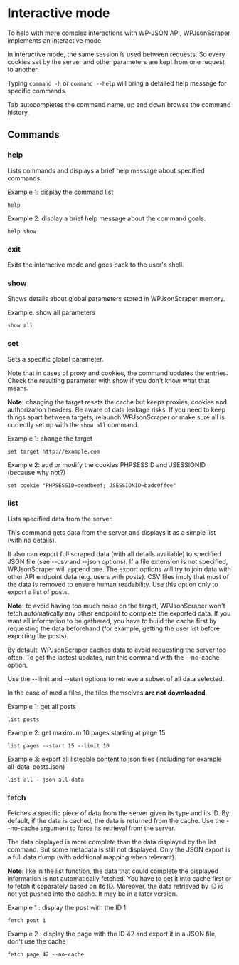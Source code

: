 # Interactive mode

To help with more complex interactions with WP-JSON API, WPJsonScraper implements an interactive mode.

In interactive mode, the same session is used between requests. So every cookies set by the server and other parameters are kept 
from one request to another.

Typing `command -h` or `command --help` will bring a detailed help message for specific commands.

Tab autocompletes the command name, up and down browse the command history.

## Commands

### help

Lists commands and displays a brief help message about specified commands.

Example 1: display the command list

    help

Example 2: display a brief help message about the command goals.

    help show

### exit

Exits the interactive mode and goes back to the user's shell.

### show

Shows details about global parameters stored in WPJsonScraper memory.

Example: show all parameters

    show all

### set

Sets a specific global parameter. 

Note that in cases of proxy and cookies, the command updates the entries. 
Check the resulting parameter with show if you don't know what that means.

**Note:** changing the target resets the cache but keeps proxies, cookies and authorization headers. Be aware 
of data leakage risks. If you need to keep things apart between targets, relaunch WPJsonScraper or make sure 
all is correctly set up with the `show all` command.

Example 1: change the target

    set target http://example.com

Example 2: add or modify the cookies PHPSESSID and JSESSIONID (because why not?)

    set cookie "PHPSESSID=deadbeef; JSESSIONID=badc0ffee"

### list

Lists specified data from the server.

This command gets data from the server and displays it as a simple list (with no details).

It also can export full scraped data (with all details available) to specified JSON file 
(see --csv and --json options). If a file extension is not specified, WPJsonScraper will append one. 
The export options will try to join data with other API endpoint data (e.g. users with posts). CSV files 
imply that most of the data is removed to ensure human readability. Use this option only to export a list of 
posts.

**Note:** to avoid having too much noise on the target, WPJsonScraper won't fetch automatically any other 
endpoint to complete the exported data. If you want all information to be gathered, you have to build the 
cache first by requesting the data beforehand (for example, getting the user list before exporting the posts).

By default, WPJsonScraper caches data to avoid requesting the server too often. To get the lastest updates, 
run this command with the --no-cache option.

Use the --limit and --start options to retrieve a subset of all data selected.

In the case of media files, the files themselves **are not downloaded**.

Example 1: get all posts

    list posts

Example 2: get maximum 10 pages starting at page 15

    list pages --start 15 --limit 10

Example 3: export all listeable content to json files (including for example all-data-posts.json)

    list all --json all-data

### fetch

Fetches a specific piece of data from the server given its type and its ID. By default, if the data is cached, 
the data is returned from the cache. Use the --no-cache argument to force its retrieval from the server.

The data displayed is more complete than the data displayed by the list command. But some metadata is still not 
displayed. Only the JSON export is a full data dump (with additional mapping when relevant).

**Note:** like in the list function, the data that could complete the displayed information is not automatically 
fetched. You have to get it into cache first or to fetch it separately based on its ID. Moreover, the data 
retrieved by ID is not yet pushed into the cache. It may be in a later version.

Example 1 : display the post with the ID 1

    fetch post 1

Example 2 : display the page with the ID 42 and export it in a JSON file, don't use the cache

    fetch page 42 --no-cache
